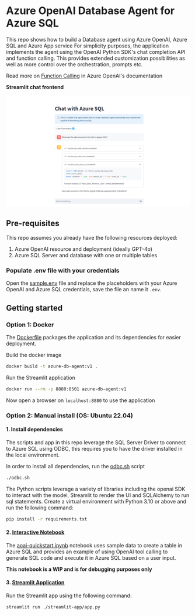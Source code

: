 # Azure OpenAI Database Agent for Azure SQL

This repo shows how to build a Database agent using Azure OpenAI, Azure SQL and Azure App service
For simplicity purposes, the application implements the agent using the OpenAI Python SDK's chat completion API and function calling. This provides extended customization possibilities as well as more control over the orchestration, prompts etc.

Read more on [Function Calling](https://learn.microsoft.com/en-us/azure/ai-services/openai/how-to/function-calling) in Azure OpenAI's documentation

**Streamlit chat frontend**

![Image](images/screenshot.png)

## Pre-requisites
This repo assumes you already have the following resources deployed:
1. Azure OpenAI resource and deployment (ideally GPT-4o)
2. Azure SQL Server and database with one or multiple tables

### Populate .env file with your credentials

Open the [sample.env](./sample.env) file and replace the placeholders with your Azure OpenAI and Azure SQL credentials, save the file an name it `.env`.

## Getting started
### Option 1: Docker

The [Dockerfile](./Dockerfile) packages the application and its dependencies for easier deployment.

Build the docker image
```bash
docker build -t azure-db-agent:v1 .
```

Run the Streamlit application

```bash
docker run --rm -p 8880:8501 azure-db-agent:v1
```

Now open a browser on `localhost:8880` to use the application

### Option 2: Manual install (OS: Ubuntu 22.04)
#### 1. Install dependencies

The scripts and app in this repo leverage the SQL Server Driver to connect to Azure SQL using ODBC, this requires you to have the driver installed in the local environment.

In order to install all dependencies, run the [odbc.sh](./odbc.sh) script
```bash
./odbc.sh
```

The Python scripts leverage a variety of libraries including the openai SDK to interact with the model, Streamlit to render the UI and SQLAlchemy to run sql statements. 
Create a virtual environment with Python 3.10 or above and run the following command:
```bash
pip install -r requirements.txt
```
#### 2. [Interactive Notebook](./notebooks/)
The [aoai-quickstart.ipynb](./notebooks/aoai-quickstart.ipynb) notebook uses sample data to create a table in Azure SQL and provides an example of using OpenAI tool calling to generate SQL code and execute it in Azure SQL based on a user input.

**This notebook is a WIP and is for debugging purposes only**

#### 3. [Streamlit Application](./streamlit-app/)

Run the Streamlit app using the following command:

```bash
streamlit run ./streamlit-app/app.py
```